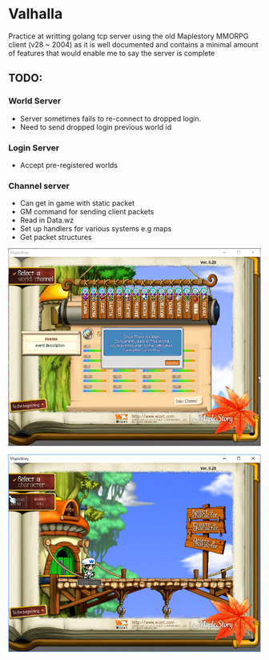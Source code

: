 # Valhalla
Practice at writting golang tcp server using the old Maplestory MMORPG client (v28 ~ 2004) as it is well documented and contains a minimal amount of features that would enable me to say the server is complete

## TODO:
### World Server
- Server sometimes fails to re-connect to dropped login.
- Need to send dropped login previous world id

### Login Server
- Accept pre-registered worlds

### Channel server
- Can get in game with static packet
- GM command for sending client packets
- Read in Data.wz
- Set up handlers for various systems e.g maps
- Get packet structures

![Alt text](/images/server_select.png?raw=true "Server select")

![Alt text](/images/character_select.png?raw=true "Character select")
